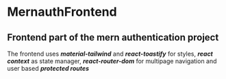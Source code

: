 # MernauthFrontend
## Frontend part of the mern authentication project
The frontend uses **_material-tailwind_** and **_react-toastify_** for styles, **_react context_** as state manager, **_react-router-dom_** for multipage navigation and user based **_protected routes_**
